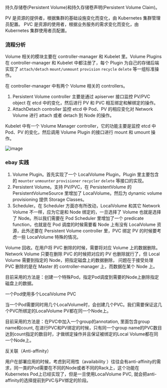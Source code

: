 持久存储卷(Persistent Volume)和持久存储卷声明(Persistent Volume Claim)。

PV 是资源的提供者，根据集群的基础设施变化而变化，由 Kubernetes 集群管理员配置。
PVC 是资源的使用者，根据业务服务的需求变化而变化，由 Kubernetes 集群使用者员配置。

### 流程分析

Volume 相关的模块主要在 controller-manager 和 Kubelet 里。Volume Plugins 在 controller-manager 和 Kubelet 中都注册了，每个 Plugin 为自己的存储后端实现了 `attach/detach` `mount/unmount` `provision` `recycle` `delete` 等一组标准操作。

在 controller-manager 中有两个 Volume 相关的 controllers。
1. Persistent Volume controller 主要是通过 apiserver 接口监控 PV/PVC object 在 etcd 中的变化，然后进行 PV 和 PVC 相互绑定和解绑定的操作。
2. AttachDetach controller 监控 etcd 中 Pod、PV 的相应变化对 Network Volume 进行 attach 或者 detach 到 Node 的操作。

Kubelet 中有一个 Volume Manager controller，它的功能主要是监控 etcd 中 Pod、PV 的变化，然后调用 Volume Plugin 的接口进行 mount 和 umount 操作。

![image](https://70data.oss-cn-beijing.aliyuncs.com/note/20201101152928.png)

### ebay 实践

1. Volume Plugin。首先实现了一个 LocalVolume Plugin，Plugin 里主要包含的 `mounter` `unmounter` `provisioner` `recycler` `delete` 等接口的实现。
2. Persistent Volume。支持 PV/PVC，在 PersistentVolume 的 PersistentVolumeSource 里增加了 LocalVolume。然后为 dynamic volume provisioning 提供 Storage Classes。
3. Scheduler。在 Scheduler 方面亦有所改动，LocalVolume 和其它 Network Volume 不一样，应为它是和 Node 绑定的，一旦选择了 Volume 也就是选择了 Node。所以我们需要在 Pod Scheduler 里增加了一个 predicate function，也就是在 Pod 调度的时候需要看 Node 上有没有 LocalVolume 资源，此外还要在 Persistent Volume controller 里，PVC 绑定 PV 的时候要考虑一些 LocalVolume 特殊的情况。

Volume 回收。在用户将 PVC 删除的时候，需要将对应 Volume 上的数据删除。Network Volume 只要在删除 PVC 的时候把对应的 PV 也删除就行了，但 Local Volume 需要到指定的 Node，把指定磁盘上的数据删除， 问题在于接受处理 PVC 删除的是在 Master 的 controller-manager 上，而数据在某个 Node 上。

目前采用的方法是：创建一个特殊Pod，指定Pod调度到需要的Node上删除指定磁盘上的数据。

一个Pod使用多个LocalVolume PVC

当一个Pod需要同时用几个LocalVolume时，会创建几个PVC。我们需要保证这几个PVC所绑定的LocalVolume PV都在同一个Node上。

目前采用的方法是：在PVC中加入一个group的annotation, 里面包含group name和count, 在进行PVC和PV绑定的时候，只有同一个group name的PVC数目达到count指定的数目时，才做绑定操作并且保证被绑定的Local Volume都在同一个Node上。

反关联（Anti-affinity）

用户在部署应用的时候，考虑到可用性（availability ）往往会有anti-affinity的需求，同一类的Pod需要在不同的Node或者不同的Rack上，这个功能在Kubernetes Pod上已经实现了，但是一旦使用LocalVolume PVC, 就会把anti-affinity的选择提前到PVC与PV绑定的阶段。

